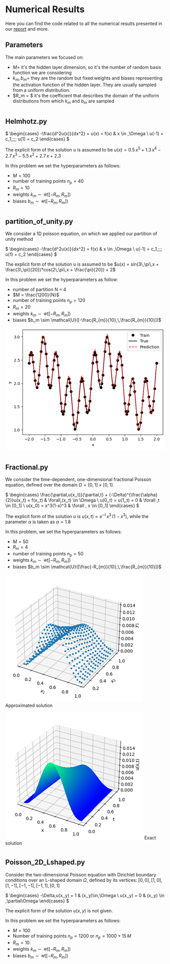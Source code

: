 # Numerical Results

Here you can find the code related to all the numerical results presented in our [report](../report.pdf) and more.

## Parameters
The main parameters we focused on:
- $M =$ it's the hidden layer dimension; so it's the number of random basis function we are considering
- $k_m,\, b_m =$ they are the random but fixed weights and biases representing the activation function of the hidden layer. They are usually sampled from a uniform distribution.
- $R_m = $ it's the coefficient that describes the domain of the uniform distributions from which $k_m$ and $b_m$ are sampled
#
## Helmhotz.py
$
\begin{cases}
            -\frac{d^2u(x)}{dx^2} + u(x) = f(x) & x \in \,\Omega \\
            u(-1) = c_1,\;\;\; u(1) = c_2
        \end{cases}
$

The explicit form of the solution u is assumed to be $u(x) = 0.5\,x^5 + 1.3\,x^4 - 2.7\,x^3 - 5.5\,x^2 + 2.7\,x + 2.3$

In this problem we set the hyperparameters as follows:
- $M = 100$
- number of training points $n_p = 40$
- $R_m = 10$
- weights $k_m \sim  \mathcal{U}([-R_{m},\,R_{m}])$
- biases $b_m \sim  \mathcal{U}([-R_{m},\,R_{m}])$


#
## partition_of_unity.py
We consider a 1D poisson equation, on which we applied our partition of unity method

$
\begin{cases}
            -\frac{d^2u(x)}{dx^2} = f(x) & x \in \,\Omega \\
            u(-1) = c_1,\;\;\; u(1) = c_2
\end{cases}
$

The explicit form of the solution u is assumed to be $u(x) = sin(3\,\pi\,x + \frac{3\,\pi}{20})*cos(2\,\pi\,x + \frac{\pi}{20}) + 2$

In this problem we set the hyperparameters as follow:
- number of partition N = 4
- $M = \frac{1200}{N}$
- number of training points $n_p = 120$
- $R_m = 20$
- weights $k_m \sim  \mathcal{U}([-R_{m},\,R_{m}])$
- biases $b_m \sim  \mathcal{U}([-\frac{R_{m}}{10},\,\frac{R_{m}}{10}])$

![](../images/4_partizioni.png)
#
## Fractional.py
We consider the time-dependent, one-dimensional fractional Poisson equation, defined over the domain $\Omega = [0,\,1]\times[0,\,1]$

$
        \begin{cases}
            \frac{\partial\,u(x,\,t)}{\partial\,t} + (-\Delta)^{\frac{\alpha}{2}}u(x,\,t) = f(x,\,t) & \forall\,(x,\,t) \in \Omega \\
            u(0,\,t) = u(1,\,t) = 0 & \forall \,t \in [0,\,1] \\
            u(x,\,0) = x^3(1-x)^3 & \forall \, x \in [0,\,1] 
        \end{cases}
    $

The explicit form of the solution $u$ is $u(x,\,t) = e^{-t}\,x^3\,(1-x^3)$, while the parameter $\alpha$ is taken as $\alpha = 1.8$

In this problem, we set the hyperparameters as follows:
- $M = 50$
- $R_m = 4$
- number of training points $n_p = 50$
- weights $k_m \sim  \mathcal{U}([-R_{m},\,R_{m}])$
- biases $b_m \sim  \mathcal{U}([\frac{-R_{m}}{10},\,\frac{R_{m}}{10}])$

![](../images/frac_1.png) 
Approximated solution

![](../images/frac_2.png)
Exact solution
#
## Poisson_2D_Lshaped.py
Consider the two-dimensional Poisson equation with Dirichlet boundary conditions over an L-shaped domain $\Omega$, defined by its vertices: $[0, 0], \,[1, 0], \,[1, -1], \,[-1, -1], \,[-1, 1], \,[0, 1]$

$
        \begin{cases}
            -\Delta\,u(x,\,y) = 1 & (x,\,y)\in\,\Omega \\
            u(x,\,y) = 0 & (x,\,y) \in \,\partial\Omega
        \end{cases}
$

The explicit form of the solution $u(x,\,y)$ is not given.

In this problem we set the hyperparameters as follows:
- $M = 100$
- Number of training points $n_p = 1200$ or $n_p = 1000 + 15\,M$
- $R_m = 10$.
- weights $k_m \sim \mathcal{U}([-R_{m},\,R_{m}])$
- biases $b_m \sim \mathcal{U}([-R_{m},\,R_{m}])$